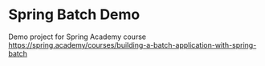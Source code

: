 # Spring Batch Demo

Demo project for Spring Academy course
https://spring.academy/courses/building-a-batch-application-with-spring-batch